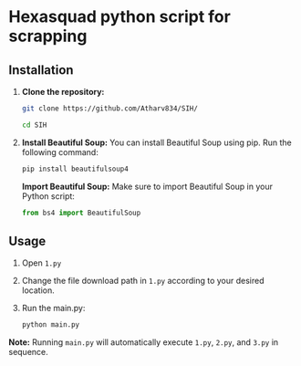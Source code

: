 # Hexasquad python script for scrapping


## Installation

1. **Clone the repository:**
   ```bash
   git clone https://github.com/Atharv834/SIH/
   ```
   ```bash
   cd SIH
   ```


2. **Install Beautiful Soup:**
   You can install Beautiful Soup using pip. Run the following command:
   ```bash
   pip install beautifulsoup4
   ```

   **Import Beautiful Soup:**
   Make sure to import Beautiful Soup in your Python script:
   ```python
   from bs4 import BeautifulSoup


## Usage

1. Open `1.py`
2. Change the file download path in `1.py` according to your desired location.
 
3. Run the main.py:
   ```bash
   python main.py 
   ```


**Note:** Running `main.py` will automatically execute `1.py`, `2.py`, and `3.py` in sequence.

